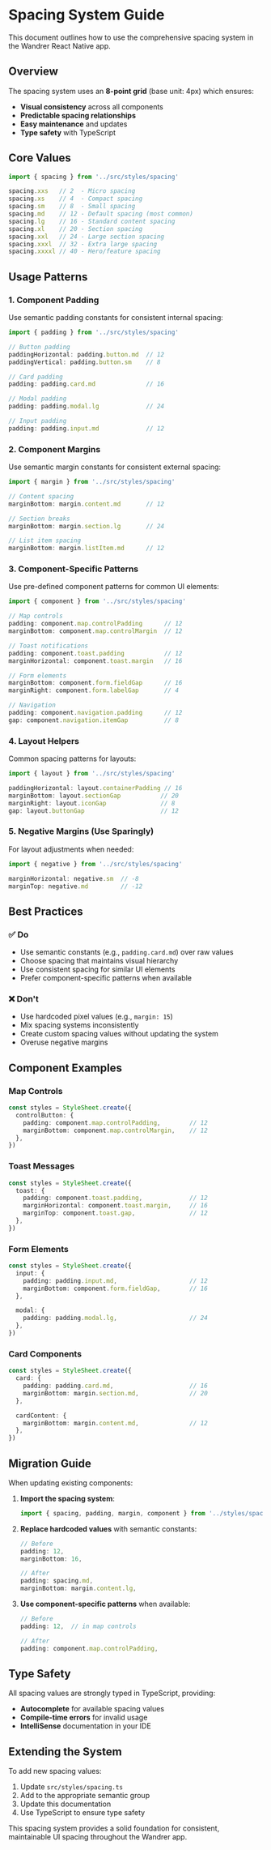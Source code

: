 # Spacing System Guide

This document outlines how to use the comprehensive spacing system in the Wandrer React Native app.

## Overview

The spacing system uses an **8-point grid** (base unit: 4px) which ensures:
- **Visual consistency** across all components
- **Predictable spacing relationships**
- **Easy maintenance** and updates
- **Type safety** with TypeScript

## Core Values

```typescript
import { spacing } from '../src/styles/spacing'

spacing.xxs   // 2  - Micro spacing
spacing.xs    // 4  - Compact spacing
spacing.sm    // 8  - Small spacing
spacing.md    // 12 - Default spacing (most common)
spacing.lg    // 16 - Standard content spacing
spacing.xl    // 20 - Section spacing
spacing.xxl   // 24 - Large section spacing
spacing.xxxl  // 32 - Extra large spacing
spacing.xxxxl // 40 - Hero/feature spacing
```

## Usage Patterns

### 1. Component Padding

Use semantic padding constants for consistent internal spacing:

```typescript
import { padding } from '../src/styles/spacing'

// Button padding
paddingHorizontal: padding.button.md  // 12
paddingVertical: padding.button.sm    // 8

// Card padding
padding: padding.card.md              // 16

// Modal padding
padding: padding.modal.lg             // 24

// Input padding
padding: padding.input.md             // 12
```

### 2. Component Margins

Use semantic margin constants for consistent external spacing:

```typescript
import { margin } from '../src/styles/spacing'

// Content spacing
marginBottom: margin.content.md       // 12

// Section breaks
marginBottom: margin.section.lg       // 24

// List item spacing
marginBottom: margin.listItem.md      // 12
```

### 3. Component-Specific Patterns

Use pre-defined component patterns for common UI elements:

```typescript
import { component } from '../src/styles/spacing'

// Map controls
padding: component.map.controlPadding      // 12
marginBottom: component.map.controlMargin  // 12

// Toast notifications
padding: component.toast.padding           // 12
marginHorizontal: component.toast.margin   // 16

// Form elements
marginBottom: component.form.fieldGap      // 16
marginRight: component.form.labelGap       // 4

// Navigation
padding: component.navigation.padding      // 12
gap: component.navigation.itemGap          // 8
```

### 4. Layout Helpers

Common spacing patterns for layouts:

```typescript
import { layout } from '../src/styles/spacing'

paddingHorizontal: layout.containerPadding // 16
marginBottom: layout.sectionGap           // 20
marginRight: layout.iconGap               // 8
gap: layout.buttonGap                     // 12
```

### 5. Negative Margins (Use Sparingly)

For layout adjustments when needed:

```typescript
import { negative } from '../src/styles/spacing'

marginHorizontal: negative.sm  // -8
marginTop: negative.md         // -12
```

## Best Practices

### ✅ Do
- Use semantic constants (e.g., `padding.card.md`) over raw values
- Choose spacing that maintains visual hierarchy
- Use consistent spacing for similar UI elements
- Prefer component-specific patterns when available

### ❌ Don't
- Use hardcoded pixel values (e.g., `margin: 15`)
- Mix spacing systems inconsistently
- Create custom spacing values without updating the system
- Overuse negative margins

## Component Examples

### Map Controls
```typescript
const styles = StyleSheet.create({
  controlButton: {
    padding: component.map.controlPadding,        // 12
    marginBottom: component.map.controlMargin,    // 12
  },
})
```

### Toast Messages
```typescript
const styles = StyleSheet.create({
  toast: {
    padding: component.toast.padding,             // 12
    marginHorizontal: component.toast.margin,     // 16
    marginTop: component.toast.gap,               // 12
  },
})
```

### Form Elements
```typescript
const styles = StyleSheet.create({
  input: {
    padding: padding.input.md,                    // 12
    marginBottom: component.form.fieldGap,        // 16
  },

  modal: {
    padding: padding.modal.lg,                    // 24
  },
})
```

### Card Components
```typescript
const styles = StyleSheet.create({
  card: {
    padding: padding.card.md,                     // 16
    marginBottom: margin.section.md,              // 20
  },

  cardContent: {
    marginBottom: margin.content.md,              // 12
  },
})
```

## Migration Guide

When updating existing components:

1. **Import the spacing system**:
   ```typescript
   import { spacing, padding, margin, component } from '../styles/spacing'
   ```

2. **Replace hardcoded values** with semantic constants:
   ```typescript
   // Before
   padding: 12,
   marginBottom: 16,

   // After
   padding: spacing.md,
   marginBottom: margin.content.lg,
   ```

3. **Use component-specific patterns** when available:
   ```typescript
   // Before
   padding: 12,  // in map controls

   // After
   padding: component.map.controlPadding,
   ```

## Type Safety

All spacing values are strongly typed in TypeScript, providing:
- **Autocomplete** for available spacing values
- **Compile-time errors** for invalid usage
- **IntelliSense** documentation in your IDE

## Extending the System

To add new spacing values:

1. Update `src/styles/spacing.ts`
2. Add to the appropriate semantic group
3. Update this documentation
4. Use TypeScript to ensure type safety

This spacing system provides a solid foundation for consistent, maintainable UI spacing throughout the Wandrer app.
